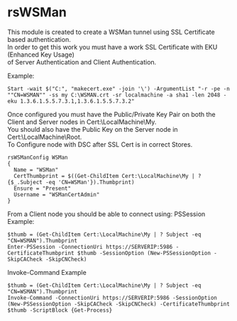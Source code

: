 rsWSMan
=====
This module is created to create a WSMan tunnel using SSL Certificate based authentication.<br>
In order to get this work you must have a work SSL Certificate with EKU (Enhanced Key Usage) <br>
of Server Authentication and Client Authentication. <br>

Example:
```PoSh
Start -wait $("C:", "makecert.exe" -join '\') -ArgumentList "-r -pe -n ""CN=WSMAN"" -ss my C:\WSMAN.crt -sr localmachine -a sha1 -len 2048 -eku 1.3.6.1.5.5.7.3.1,1.3.6.1.5.5.7.3.2"
```

Once configured you must have the Public/Private Key Pair on both the Client and Server nodes in Cert:\LocalMachine\My.<br>
You should also have the Public Key on the Server node in Cert:\LocalMachine\Root\.
<br>
To Configure node with DSC after SSL Cert is in correct Stores.

```PoSh
rsWSManConfig WSMan
{
  Name = "WSMan"
  CertThumbprint = $((Get-ChildItem Cert:\LocalMachine\My | ? {$_.Subject -eq 'CN=WSMan'}).Thumbprint)
  Ensure = "Present"
  Username = "WSManCertAdmin"
}
```

From a Client node you should be able to connect using:
PSSession Example:
```PoSh
$thumb = (Get-ChildItem Cert:\LocalMachine\My | ? Subject -eq "CN=WSMAN").Thumbprint
Enter-PSSession -ConnectionUri https://SERVERIP:5986 -CertificateThumbprint $thumb -SessionOption (New-PSSessionOption -SkipCACheck -SkipCNCheck)
```
Invoke-Command Example
```PoSh
$thumb = (Get-ChildItem Cert:\LocalMachine\My | ? Subject -eq "CN=WSMAN").Thumbprint
Invoke-Command -ConnectionUri https://SERVERIP:5986 -SessionOption (New-PSSessionOption -SkipCACheck -SkipCNCheck) -CertificateThumbprint $thumb -ScriptBlock {Get-Process}
```